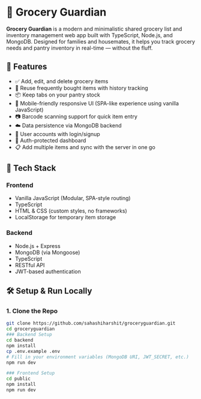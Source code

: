 # 🛒 Grocery Guardian

**Grocery Guardian** is a modern and minimalistic shared grocery list and inventory management web app built with TypeScript, Node.js, and MongoDB. Designed for families and housemates, it helps you track grocery needs and pantry inventory in real-time — without the fluff.

## 🚀 Features

- ✅ Add, edit, and delete grocery items
- 🔁 Reuse frequently bought items with history tracking
- 📦 Keep tabs on your pantry stock
- 📲 Mobile-friendly responsive UI (SPA-like experience using vanilla JavaScript)
- 📷 Barcode scanning support for quick item entry
- ☁️ Data persistence via MongoDB backend
- 👥 User accounts with login/signup
- 🔐 Auth-protected dashboard
- 📋 Add multiple items and sync with the server in one go

## 🧠 Tech Stack

### Frontend
- Vanilla JavaScript (Modular, SPA-style routing)
- TypeScript
- HTML & CSS (custom styles, no frameworks)
- LocalStorage for temporary item storage

### Backend
- Node.js + Express
- MongoDB (via Mongoose)
- TypeScript
- RESTful API
- JWT-based authentication


## 🛠 Setup & Run Locally

### 1. Clone the Repo

```bash
git clone https://github.com/sahashiharshit/groceryguardian.git
cd groceryguardian
### Backend Setup
cd backend
npm install
cp .env.example .env
# Fill in your environment variables (MongoDB URI, JWT_SECRET, etc.)
npm run dev

### Frontend Setup
cd public
npm install
npm run dev


